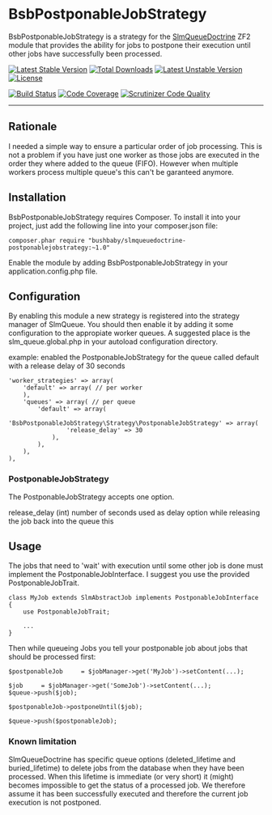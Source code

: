 BsbPostponableJobStrategy
==================================

BsbPostponableJobStrategy is a strategy for the [SlmQueueDoctrine](https://github.com/juriansluiman/SlmQueueDoctrine)
ZF2 module that provides the ability for jobs to postpone their execution until other jobs have successfully been 
processed.

[![Latest Stable Version](https://poser.pugx.org/bushbaby/slmqueuedoctrine-postponablejobstrategy/v/stable.svg)](https://packagist.org/packages/bushbaby/slmqueuedoctrine-postponablejobstrategy)
[![Total Downloads](https://poser.pugx.org/bushbaby/slmqueuedoctrine-postponablejobstrategy/downloads.svg)](https://packagist.org/packages/bushbaby/slmqueuedoctrine-postponablejobstrategy)
[![Latest Unstable Version](https://poser.pugx.org/bushbaby/slmqueuedoctrine-postponablejobstrategy/v/unstable.svg)](https://packagist.org/packages/bushbaby/slmqueuedoctrine-postponablejobstrategy)
[![License](https://poser.pugx.org/bushbaby/slmqueuedoctrine-postponablejobstrategy/license.svg)](https://packagist.org/packages/bushbaby/slmqueuedoctrine-postponablejobstrategy)

[![Build Status](https://travis-ci.org/bushbaby/BsbPostponableJobStrategy.svg?branch=master)](https://travis-ci.org/bushbaby/BsbPostponableJobStrategy)
[![Code Coverage](https://scrutinizer-ci.com/g/bushbaby/BsbPostponableJobStrategy/badges/coverage.png?b=master)](https://scrutinizer-ci.com/g/bushbaby/BsbPostponableJobStrategy/?branch=master)
[![Scrutinizer Code Quality](https://scrutinizer-ci.com/g/bushbaby/BsbPostponableJobStrategy/badges/quality-score.png?b=master)](https://scrutinizer-ci.com/g/bushbaby/BsbPostponableJobStrategy/?branch=master)

- - - - 

## Rationale

I needed a simple way to ensure a particular order of job processing. This is not a problem if you have just one worker 
as those jobs are executed in the order they where added to the queue (FIFO). However when multiple workers process 
multiple queue's this can't be garanteed anymore.

## Installation

BsbPostponableJobStrategy requires Composer. To install it into your project, just add the following line into your composer.json file:

```
composer.phar require "bushbaby/slmqueuedoctrine-postponablejobstrategy:~1.0"
```

Enable the module by adding BsbPostponableJobStrategy in your application.config.php file. 

## Configuration

By enabling this module a new strategy is registered into the strategy manager of SlmQueue. You should then enable it 
by adding it some configuration to the appropiate worker queues. A suggested place is the slm_queue.global.php in your 
autoload configuration directory.

example: enabled the PostponableJobStrategy for the queue called default with a release delay of 30 seconds

```
'worker_strategies' => array(
    'default' => array( // per worker
    ),
    'queues' => array( // per queue
        'default' => array(
            'BsbPostponableJobStrategy\Strategy\PostponableJobStrategy' => array(
                'release_delay' => 30
            ),
        ),
    ),
),
```

### PostponableJobStrategy

The PostponableJobStrategy accepts one option.

release_delay (int) number of seconds used as delay option while releasing the job back into the queue this 

## Usage

The jobs that need to 'wait' with execution until some other job is done must implement the PostponableJobInterface. I 
suggest you use the provided PostponableJobTrait.

```
class MyJob extends SlmAbstractJob implements PostponableJobInterface
{
    use PostponableJobTrait;
    
    ...
}
```

Then while queueing Jobs you tell your postponable job about jobs that should be processed first:

```
$postponableJob     = $jobManager->get('MyJob')->setContent(...);

$job     = $jobManager->get('SomeJob')->setContent(...);
$queue->push($job);

$postponableJob->postponeUntil($job);

$queue->push($postponableJob);
```

### Known limitation

SlmQueueDoctrine has specific queue options (deleted_lifetime and buried_lifetime) to delete jobs from the database when 
they have been processed. When this lifetime is immediate (or very short) it (might) becomes impossible to get the 
status of a processed job. We therefore assume it has been successfully executed and therefore the current job execution 
is not postponed.
